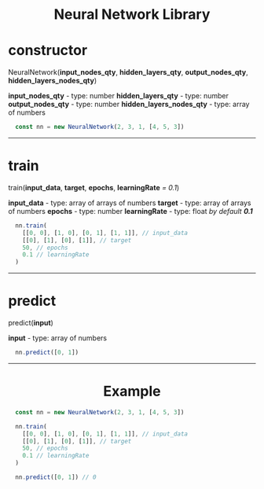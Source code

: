 <h1 align="center"><b>Neural Network Library</b></h1>

# constructor

NeuralNetwork(**input_nodes_qty**, **hidden_layers_qty**, **output_nodes_qty**, **hidden_layers_nodes_qty**)

**input_nodes_qty** - type: number
**hidden_layers_qty** - type: number
**output_nodes_qty** - type: number
**hidden_layers_nodes_qty** - type: array of numbers

```javascript
  const nn = new NeuralNetwork(2, 3, 1, [4, 5, 3])
```
<hr>

# train

train(**input_data**, **target**, **epochs**, **learningRate** *= 0.1*)

**input_data** - type: array of arrays of numbers
**target** - type: array of arrays of numbers
**epochs** - type: number
**learningRate** - type: float *by default **0.1***

```javascript
  nn.train(
    [[0, 0], [1, 0], [0, 1], [1, 1]], // input_data
    [[0], [1], [0], [1]], // target
    50, // epochs
    0.1 // learningRate
  )
```
<hr>

# predict

predict(**input**)

**input** - type: array of numbers

```javascript
  nn.predict([0, 1])
```
<hr>

<h1 align="center"><b>Example</b></h1>

```javascript
  const nn = new NeuralNetwork(2, 3, 1, [4, 5, 3])

  nn.train(
    [[0, 0], [1, 0], [0, 1], [1, 1]], // input_data
    [[0], [1], [0], [1]], // target
    50, // epochs
    0.1 // learningRate
  )

  nn.predict([0, 1]) // 0
```